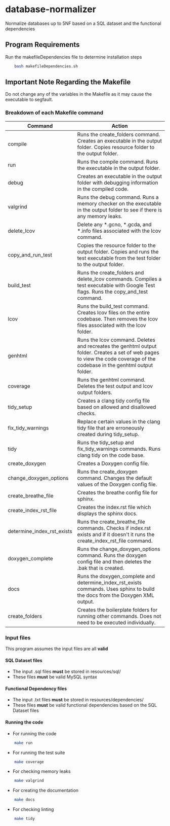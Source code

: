 # database-normalizer

Normalize databases up to 5NF based on a SQL dataset and the functional dependencies

## Program Requirements

Run the makefileDependencies file to determine installation steps

```bash
    bash makefileDependencies.sh
```

## Important Note Regarding the Makefile

Do not change any of the variables in the Makefile as it may cause the executable to segfault.

### Breakdown of each Makefile command

| Command                    | Action           |
| -------                    | -----------      |
| compile                    | Runs the create_folders command. Creates an executable in the output folder. Copies resource folder to the output folder. |
| run                        | Runs the compile command. Runs the executable in the output folder. |
| debug                      | Creates an executable in the output folder with debugging information in the compiled code. |
| valgrind                   | Runs the debug command. Runs a memory checker on the executable in the output folder to see if there is any memory leaks. |
| delete_lcov                | Delete any \*.gcno, \*.gcda, and \*.info files associated with the lcov command. |
| copy_and_run_test          | Copies the resource folder to the output folder. Copies and runs the test executable from the test folder to the output folder. |
| build_test                 | Runs the create_folders and delete_lcov commands. Compiles a test executable with Google Test flags. Runs the copy_and_test command. |
| lcov                       | Runs the build_test command. Creates lcov files on the entire codebase. Then removes the lcov files associated with the lcov folder. |
| genhtml                    | Runs the lcov command. Deletes and recreates the genhtml output folder. Creates a set of web pages to view the code coverage of the codebase in the genhtml output folder. |
| coverage                   | Runs the genhtml command. Deletes the test output and lcov output folders. |
| tidy_setup                 | Creates a clang tidy config file based on allowed and disallowed checks. |
| fix_tidy_warnings          | Replace certain values in the clang tidy file that are erroneously created during tidy_setup. |
| tidy                       | Runs the tidy_setup and fix_tidy_warnings commands. Runs clang tidy on the code base. |
| create_doxygen             | Creates a Doxygen config file. |
| change_doxygen_options     | Runs the create_doxygen command. Changes the default values of the Doxygen config file. |
| create_breathe_file        | Creates the breathe config file for sphinx. |
| create_index_rst_file      | Creates the index.rst file which displays the sphinx docs. |
| determine_index_rst_exists | Runs the create_breathe_file commands. Checks if index.rst exists and if it doesn't it runs the create_index_rst_file command. |
| doxygen_complete           | Runs the change_doxygen_options command. Runs the doxygen config file and then deletes the .bak that is created. |
| docs                       | Runs the doxygen_complete and determine_index_rst_exists commands. Uses sphinx to build the docs from the Doxygen XML output. |
| create_folders             | Creates the boilerplate folders for running other commands. Does not need to be executed individually. |

### Input files

This program assumes the input files are all **valid**

#### SQL Dataset files

- The input .sql files **must** be stored in resources/sql/
- These files **must** be valid MySQL syntax

#### Functional Dependency files

- The input .txt files **must** be stored in resources/dependencies/
- These files **must** be valid functional dependencies based on the SQL Dataset files

#### Running the code

- For running the code

```bash
    make run
```

- For running the test suite

```bash
    make coverage
```

- For checking memory leaks

```bash
    make valgrind
```

- For creating the documentation

```bash
    make docs
```

- For checking linting

```bash
    make tidy
```
